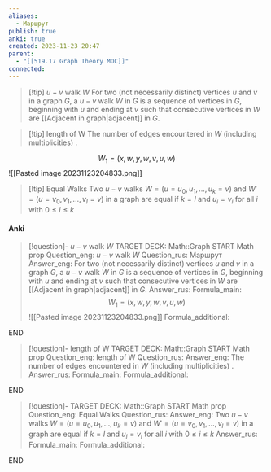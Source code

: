 ```yaml
---
aliases:
  - Маршрут
publish: true
anki: true
created: 2023-11-23 20:47
parent:
  - "[[519.17 Graph Theory MOC]]"
connected:
---
```


> [!tip] $u − v$ walk $W$ 
For two (not necessarily distinct) vertices $u$ and $v$ in a graph $G$, a $u − v$ walk $W$ in $G$ is a sequence of vertices in $G$, beginning with $u$ and ending at $v$ such that consecutive vertices in $W$ are [[Adjacent in graph|adjacent]] in $G$.

> [!tip] length of W
The number of edges encountered in $W$ (including multiplicities)  .

$$W_1 = (x,w,y,w,v,u,w)$$
![[Pasted image 20231123204833.png]]

> [!tip] Equal Walks
Two $u−v$ walks $W =(u=u_0,u_1,...,u_k =v)$ and $W′ =(u=v_0,v_1,...,v_l = v)$  in a graph are equal if $k=l$ and $u_i =v_i$ for all $i$ with $0≤i≤k$


#### Anki
> [!question]- $u − v$ walk $W$
TARGET DECK: Math::Graph
START
Math prop
Question_eng:  $u − v$ walk $W$
Question_rus: Маршрут
Answer_eng: For two (not necessarily distinct) vertices $u$ and $v$ in a graph $G$, a $u − v$ walk $W$ in $G$ is a sequence of vertices in $G$, beginning with $u$ and ending at $v$ such that consecutive vertices in $W$ are [[Adjacent in graph|adjacent]] in $G$.
Answer_rus: 
Formula_main: $$W_1 = (x,w,y,w,v,u,w)$$
![[Pasted image 20231123204833.png]]
Formula_additional:
<!--ID: 1705600533271-->
END

> [!question]- length of W
TARGET DECK: Math::Graph
START
Math prop
Question_eng:  length of W
Question_rus: 
Answer_eng: The number of edges encountered in $W$ (including multiplicities)  .
Answer_rus: 
Formula_main: 
Formula_additional:
<!--ID: 1705600533278-->
END

> [!question]-
TARGET DECK: Math::Graph
START
Math prop
Question_eng: Equal Walks
Question_rus: 
Answer_eng: Two $u−v$ walks $W =(u=u_0,u_1,...,u_k =v)$ and $W′ =(u=v_0,v_1,...,v_l = v)$  in a graph are equal if $k=l$ and $u_i =v_i$ for all $i$ with $0≤i≤k$
Answer_rus: 
Formula_main: 
Formula_additional:
<!--ID: 1705600533281-->
END







